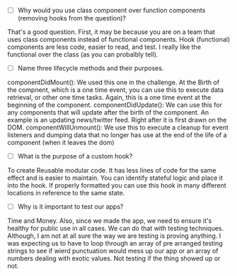 - [ ] Why would you use class component over function components (removing hooks from the question)?

That's a good question. First, it may be because you are on a team that uses class components instead of functional components. Hook (functional) components are less code, easier to read, and test. I really like the functional over the class (as you can probalbly tell).


- [ ] Name three lifecycle methods and their purposes.

componentDidMount(): We used this one in the challenge. At the Birth of the compnent, which is a one time event, you can use this to execute data retrieval, or other one time tasks. Again, this is a one time event at the beginning of the component.
componentDidUpdate(): We can use this for any components that will update after the birth of the component. An example is an updating news/twitter feed. Right after it is first drawn on the DOM.
componentWillUnmount(): We use this to execute a cleanup for event listeners and dumping data that no longer has use at the end of the life of a component (when it leaves the dom)


- [ ] What is the purpose of a custom hook?

To create Reusable modular code. It has less lines of code for the same effect and is easier to maintain. You can identify stateful logic and place it into the hook. If properly formatted you can use this hook in many different locations in reference to the same state.

- [ ] Why is it important to test our apps?

Time and Money. Also, since we made the app, we need to ensure it's healthy for public use in all cases. We can do that with testing techniques. Although, I am not at all sure the way we are testing is proving anything. I was expecting us to have to loop through an array of pre arranged testing strings to see if wierd punctuation would mess up our app or an array of numbers dealing with exotic values. Not testing if the thing showed up or not.